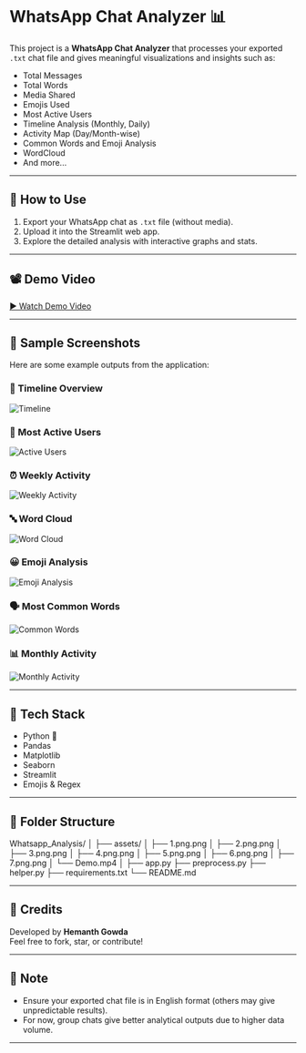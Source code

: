 # WhatsApp Chat Analyzer 📊

This project is a **WhatsApp Chat Analyzer** that processes your exported `.txt` chat file and gives meaningful visualizations and insights such as:

- Total Messages
- Total Words
- Media Shared
- Emojis Used
- Most Active Users
- Timeline Analysis (Monthly, Daily)
- Activity Map (Day/Month-wise)
- Common Words and Emoji Analysis
- WordCloud
- And more...

---

## 🔧 How to Use

1. Export your WhatsApp chat as `.txt` file (without media).
2. Upload it into the Streamlit web app.
3. Explore the detailed analysis with interactive graphs and stats.

---

## 📽 Demo Video

[▶️ Watch Demo Video](assets/Demo.mp4)

---

## 📸 Sample Screenshots

Here are some example outputs from the application:

### 📅 Timeline Overview
![Timeline](assets/1.png.png)

### 💬 Most Active Users
![Active Users](assets/2.png.png)

### ⏰ Weekly Activity
![Weekly Activity](assets/3.png.png)

### 🔤 Word Cloud
![Word Cloud](assets/4.png.png)

### 😀 Emoji Analysis
![Emoji Analysis](assets/5.png.png)

### 🗣️ Most Common Words
![Common Words](assets/6.png.png)

### 📊 Monthly Activity
![Monthly Activity](assets/7.png.png)

---

## 🚀 Tech Stack

- Python 🐍
- Pandas
- Matplotlib
- Seaborn
- Streamlit
- Emojis & Regex

---

## 📁 Folder Structure

Whatsapp_Analysis/
│
├── assets/
│ ├── 1.png.png
│ ├── 2.png.png
│ ├── 3.png.png
│ ├── 4.png.png
│ ├── 5.png.png
│ ├── 6.png.png
│ ├── 7.png.png
│ └── Demo.mp4
│
├── app.py
├── preprocess.py
├── helper.py
├── requirements.txt
└── README.md


---

## 🙌 Credits

Developed by **Hemanth Gowda**  
Feel free to fork, star, or contribute!

---

## 📌 Note

- Ensure your exported chat file is in English format (others may give unpredictable results).
- For now, group chats give better analytical outputs due to higher data volume.

---

